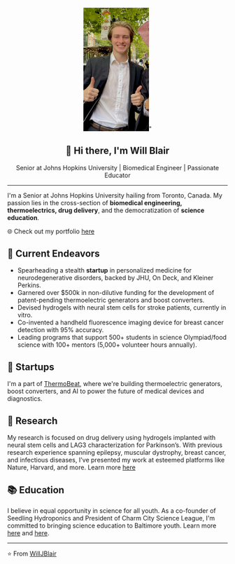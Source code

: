 <p align="center">
  <img src="https://github.com/willblair0708/willblair0708/blob/main/profile/profile.jpg" width="150">"
  <h2 align="center">👋 Hi there, I'm Will Blair</h2>
  <p align="center">Senior at Johns Hopkins University | Biomedical Engineer | Passionate Educator</p>
</p>

---

I'm a Senior at Johns Hopkins University hailing from Toronto, Canada. My passion lies in the cross-section of **biomedical engineering, thermoelectrics, drug delivery**, and the democratization of **science education**.

🌐 Check out my portfolio [here](https://willjblair.com)

## 🚀 Current Endeavors
- Spearheading a stealth **startup** in personalized medicine for neurodegenerative disorders, backed by JHU, On Deck, and Kleiner Perkins.
- Garnered over $500k in non-dilutive funding for the development of patent-pending thermoelectric generators and boost converters.
- Devised hydrogels with neural stem cells for stroke patients, currently in vitro.
- Co-invented a handheld fluorescence imaging device for breast cancer detection with 95% accuracy.
- Leading programs that support 500+ students in science Olympiad/food science with 100+ mentors (5,000+ volunteer hours annually).

## 💼 Startups
I'm a part of [ThermoBeat](http://www.thermobeat.com), where we're building thermoelectric generators, boost converters, and AI to power the future of medical devices and diagnostics.

## 🧪 Research
My research is focused on drug delivery using hydrogels implanted with neural stem cells and LAG3 characterization for Parkinson’s. With previous research experience spanning epilepsy, muscular dystrophy, breast cancer, and infectious diseases, I've presented my work at esteemed platforms like Nature, Harvard, and more. Learn more [here](https://willjblair.com/portfolio)

## 📚 Education 
I believe in equal opportunity in science for all youth. As a co-founder of Seedling Hydroponics and President of Charm City Science League, I'm committed to bringing science education to Baltimore youth. Learn more [here](http://seedlinghydroponic.com) and [here](http://bit.ly/3InhW4u).

---

⭐️ From [WillJBlair](https://github.com/WillJBlair)
